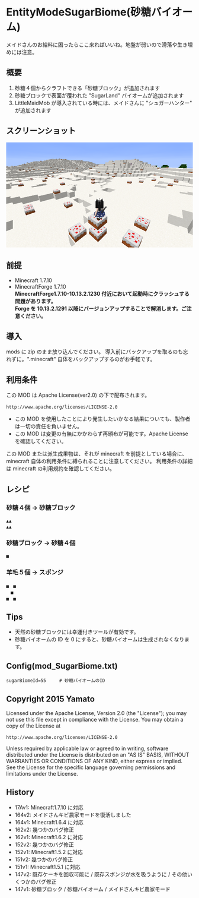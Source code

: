 EntityModeSugarBiome(砂糖バイオーム)
====================

メイドさんのお給料に困ったらここ来ればいいね。地盤が弱いので滑落や生き埋めには注意。


## 概要

1. 砂糖４個からクラフトできる「砂糖ブロック」が追加されます
2. 砂糖ブロックで表面が覆われた "SugarLand" バイオームが追加されます
3. LittleMaidMob が導入されている時には、メイドさんに "シュガーハンター" が追加されます


## スクリーンショット

![スクリーンショット](README_SugarBiome.png "スクリーンショット")


## 前提

- Minecraft 1.7.10
- MinecraftForge 1.7.10  
  __MinecraftForge1.7.10-10.13.2.1230 付近において起動時にクラッシュする問題があります。__  
  __Forge を 10.13.2.1291 以降にバージョンアップすることで解消します。ご注意ください。__

## 導入

mods に zip のまま放り込んでください。
導入前にバックアップを取るのも忘れずに。".minecraft" 自体をバックアップするのがお手軽です。


## 利用条件

この MOD は Apache License(ver2.0) の下で配布されます。

    http://www.apache.org/licenses/LICENSE-2.0

- この MOD を使用したことにより発生したいかなる結果についても、製作者は一切の責任を負いません。
- この MOD は変更の有無にかかわらず再頒布が可能です。Apache License を確認してください。

この MOD または派生成果物は、それが minecraft を前提としている場合に、
minecraft 自体の利用条件に縛られることに注意してください。
利用条件の詳細は minecraft の利用規約を確認してください。


## レシピ

### 砂糖４個 → 砂糖ブロック
    ▲▲
    ▲▲

### 砂糖ブロック → 砂糖４個
    ■

### 羊毛５個 → スポンジ
    ■　■
    　■　
    ■　■


## Tips

- 天然の砂糖ブロックには幸運付きツールが有効です。
- 砂糖バイオームの ID を 0 にすると、砂糖バイオームは生成されなくなります。


## Config(mod_SugarBiome.txt)

    sugarBiomeId=55     # 砂糖バイオームのID


## Copyright 2015 Yamato

Licensed under the Apache License, Version 2.0 (the "License");
you may not use this file except in compliance with the License.
You may obtain a copy of the License at

    http://www.apache.org/licenses/LICENSE-2.0

Unless required by applicable law or agreed to in writing, software
distributed under the License is distributed on an "AS IS" BASIS,
WITHOUT WARRANTIES OR CONDITIONS OF ANY KIND, either express or implied.
See the License for the specific language governing permissions and
limitations under the License.


## History

- 17Av1: Minecraft1.7.10 に対応
- 164v2: メイドさんキビ農家モードを復活しました
- 164v1: Minecraft1.6.4 に対応
- 162v2: 幾つかのバグ修正
- 162v1: Minecraft1.6.2 に対応
- 152v2: 幾つかのバグ修正
- 152v1: Minecraft1.5.2 に対応
- 151v2: 幾つかのバグ修正
- 151v1: Minecraft1.5.1 に対応
- 147v2: 既存ケーキを回収可能に / 既存スポンジが水を吸うように / その他いくつかのバグ修正
- 147v1: 砂糖ブロック / 砂糖バイオーム / メイドさんキビ農家モード
